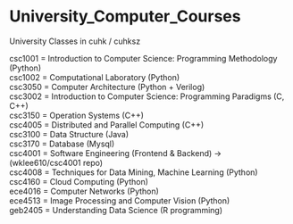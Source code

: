 # University_Computer_Courses
 University Classes in cuhk / cuhksz

csc1001 = Introduction to Computer Science: Programming Methodology (Python)  
csc1002 = Computational Laboratory (Python)  
csc3050 = Computer Architecture (Python + Verilog)    
csc3002 = Introduction to Computer Science: Programming Paradigms (C, C++)  
csc3150 = Operation Systems (C++)  
csc4005 = Distributed and Parallel Computing (C++)    
csc3100 = Data Structure (Java)  
csc3170 = Database (Mysql)  
csc4001 = Software Engineering (Frontend & Backend) -> (wklee610/csc4001 repo)  
csc4008 = Techniques for Data Mining, Machine Learning (Python)  
csc4160 = Cloud Computing (Python)  
ece4016 = Computer Networks (Python)  
ece4513 = Image Processing and Computer Vision (Python)  
geb2405 = Understanding Data Science (R programming)
